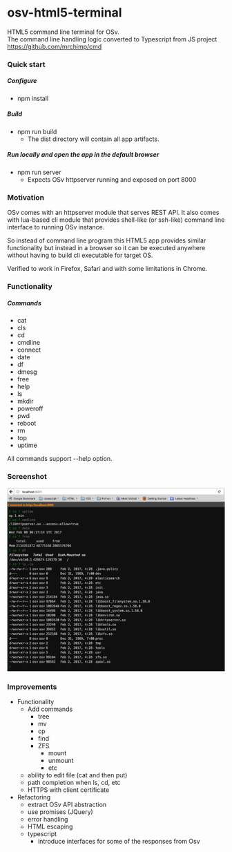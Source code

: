 # osv-html5-terminal
HTML5 command line terminal for OSv.  
The command line handling logic converted to Typescript from JS project https://github.com/mrchimp/cmd

### Quick start
##### Configure
* npm install

##### Build
* npm run build
  * The dist directory will contain all app artifacts.

##### Run locally and open the app in the default browser
* npm run server
  * Expects OSv httpserver running and exposed on port 8000

### Motivation
OSv comes with an httpserver module that serves REST API. It also comes with lua-based cli 
module that provides shell-like (or ssh-like) command line interface to running OSv instance.  

So instead of command line program this HTML5 app provides similar functionality but instead 
in a browser so it can be executed anywhere without having to build cli executable for target OS.

Verified to work in Firefox, Safari and with some limitations in Chrome.

### Functionality
##### Commands
* cat	
* cls
* cd
* cmdline	
* connect
* date	
* df		
* dmesg	
* free	
* help
* ls		
* mkdir	
* poweroff	
* pwd	
* reboot
* rm		
* top	
* uptime

All commands support --help option.

### Screenshot
![Example](screenshot.png)

### Improvements
- Functionality
    - Add commands
        - tree
        - mv
        - cp
        - find
        - ZFS
            - mount
            - unmount
            - etc
    - ability to edit file (cat and then put)
    - path completion when ls, cd, etc
    - HTTPS with client certificate
- Refactoring
    - extract OSv API abstraction
    - use promises (JQuery)
    - error handling
    - HTML escaping
    - typescript
        - introduce interfaces for some of the responses from Osv
